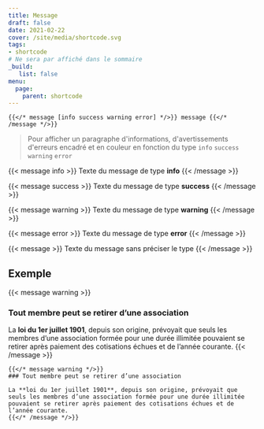 ```yaml
---
title: Message
draft: false 
date: 2021-02-22 
cover: /site/media/shortcode.svg
tags:
- shortcode
# Ne sera par affiché dans le sommaire
_build:
   list: false
menu: 
  page:
    parent: shortcode
---
```

```tpl
{{</* message [info success warning error] */>}} message {{</* /message */>}}
```
<!--more-->

> Pour afficher un paragraphe d'informations, d'avertissements d'erreurs encadré et en couleur en fonction du type `info` `success` `warning` `error`

{{< message info >}}
 Texte du message de type **info**
{{< /message >}}

{{< message success >}}
Texte du message de type **success**
{{< /message >}}

{{< message warning >}}
Texte du message de type **warning**
{{< /message >}}

{{< message error >}}
Texte du message de type **error**
{{< /message >}}

{{< message >}}
Texte du message sans préciser le type
{{< /message >}}

## Exemple

{{< message warning >}}
### Tout membre peut se retirer d’une association

La **loi du 1er juillet 1901**, depuis son origine, prévoyait que seuls les membres d’une association formée pour une durée illimitée pouvaient se retirer après paiement des cotisations échues et de l’année courante.
{{< /message >}}

```tpl
{{</* message warning */>}}
### Tout membre peut se retirer d’une association

La **loi du 1er juillet 1901**, depuis son origine, prévoyait que seuls les membres d’une association formée pour une durée illimitée pouvaient se retirer après paiement des cotisations échues et de l’année courante.
{{</* /message */>}}
```
